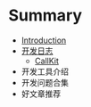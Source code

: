 # Summary

* [Introduction](README.md)
* [开发日志](开发日志.md)
    * [CallKit](call-k-i-t.md)
* 开发工具介绍
* 开发问题合集
* 好文章推荐

